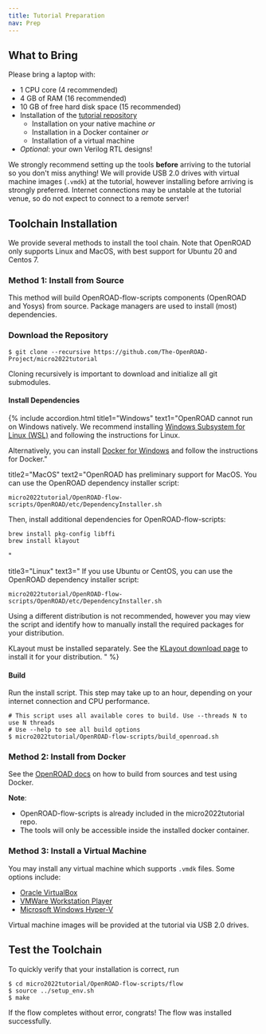 ```yaml
---
title: Tutorial Preparation
nav: Prep
---
```


## What to Bring

Please bring a laptop with:

* 1 CPU core (4 recommended)
* 4 GB of RAM (16 recommended)
* 10 GB of free hard disk space (15 recommended)
* Installation of the [tutorial repository](https://github.com/The-OpenROAD-Project/micro2022tutorial)
  * Installation on your native machine *or*
  * Installation in a Docker container *or*
  * Installation of a virtual machine
* *Optional*: your own Verilog RTL designs!

We strongly recommend setting up the tools **before** arriving to the tutorial so you don't miss anything! We will provide
USB 2.0 drives with virtual machine images (`.vmdk`) at the tutorial, however installing before arriving is strongly
preferred. Internet connections may be unstable at the tutorial venue, so do not expect to connect to a remote server!

## Toolchain Installation

We provide several methods to install the tool chain. Note that OpenROAD only supports Linux and MacOS, with best
support for Ubuntu 20 and Centos 7.

### Method 1: Install from Source

This method will build OpenROAD-flow-scripts components (OpenROAD and Yosys) from source. Package managers are used to
install (most) dependencies.

### Download the Repository

```
$ git clone --recursive https://github.com/The-OpenROAD-Project/micro2022tutorial
```
Cloning recursively is important to download and initialize all git submodules.

#### Install Dependencies

{% include accordion.html
title1="Windows"
text1="OpenROAD cannot run on Windows natively. We recommend installing [Windows Subsystem for Linux (WSL)](https://docs.microsoft.com/en-us/windows/wsl/install)
and following the instructions for Linux.

Alternatively, you can install [Docker for Windows](https://docs.docker.com/desktop/install/windows-install/) and follow the instructions for Docker."

title2="MacOS" 
text2="OpenROAD has preliminary support for MacOS. You can use the OpenROAD dependency installer script:

```
micro2022tutorial/OpenROAD-flow-scripts/OpenROAD/etc/DependencyInstaller.sh
```
Then, install additional dependencies for OpenROAD-flow-scripts:
```
brew install pkg-config libffi
brew install klayout
```
"

title3="Linux"
text3="
If you use Ubuntu or CentOS, you can use the OpenROAD dependency installer script:
```
micro2022tutorial/OpenROAD-flow-scripts/OpenROAD/etc/DependencyInstaller.sh
```
Using a different distribution is not recommended, however you may view the script and identify how to manually install
the required packages for your distribution.

KLayout must be installed separately. See the [KLayout download page](https://www.klayout.de/build.html) to install it for your distribution.
"
%}

#### Build

Run the install script. This step may take up to an hour, depending on your internet connection and CPU performance.
```
# This script uses all available cores to build. Use --threads N to use N threads
# Use --help to see all build options
$ micro2022tutorial/OpenROAD-flow-scripts/build_openroad.sh
```

### Method 2: Install from Docker

See the [OpenROAD docs](https://openroad.readthedocs.io/en/latest/user/BuildWithDocker.html) on how to build from
sources and test using Docker.

**Note**:
* OpenROAD-flow-scripts is already included in the micro2022tutorial repo.
* The tools will only be accessible inside the installed docker container.

### Method 3: Install a Virtual Machine

You may install any virtual machine which supports `.vmdk` files. Some options include:

* [Oracle VirtualBox](https://www.virtualbox.org)
* [VMWare Workstation Player](https://www.vmware.com/products/workstation-player/workstation-player-evaluation.html)
* [Microsoft Windows Hyper-V](https://docs.microsoft.com/en-us/virtualization/hyper-v-on-windows/quick-start/enable-hyper-v)

Virtual machine images will be provided at the tutorial via USB 2.0 drives.

## Test the Toolchain

To quickly verify that your installation is correct, run
```
$ cd micro2022tutorial/OpenROAD-flow-scripts/flow
$ source ../setup_env.sh
$ make
```
If the flow completes without error, congrats! The flow was installed successfully.

